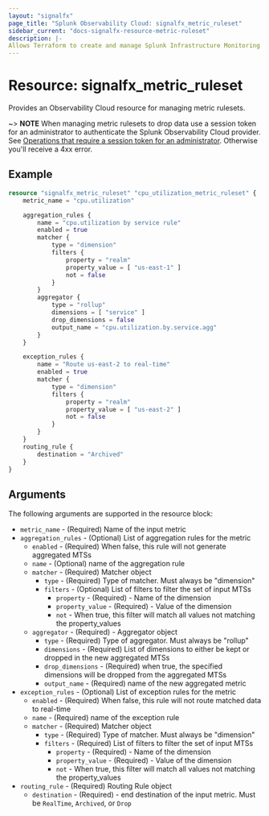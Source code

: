 ```yaml
---
layout: "signalfx"
page_title: "Splunk Observability Cloud: signalfx_metric_ruleset"
sidebar_current: "docs-signalfx-resource-metric-ruleset"
description: |-
Allows Terraform to create and manage Splunk Infrastructure Monitoring metric rulesets
---
```


# Resource: signalfx_metric_ruleset

Provides an Observability Cloud resource for managing metric rulesets.

~> **NOTE** When managing metric rulesets to drop data use a session token for an administrator to authenticate the Splunk Observability Cloud provider. See [Operations that require a session token for an administrator](https://dev.splunk.com/observability/docs/administration/authtokens#Operations-that-require-a-session-token-for-an-administrator). Otherwise you'll receive a 4xx error.

## Example

```tf
resource "signalfx_metric_ruleset" "cpu_utilization_metric_ruleset" {
    metric_name = "cpu.utilization"

    aggregation_rules {
        name = "cpu.utilization by service rule"
        enabled = true
        matcher {
            type = "dimension"
            filters {
                property = "realm"
                property_value = [ "us-east-1" ]
                not = false
            }
        }
        aggregator {
            type = "rollup"
            dimensions = [ "service" ]
            drop_dimensions = false
            output_name = "cpu.utilization.by.service.agg"
        }
    }

    exception_rules {
        name = "Route us-east-2 to real-time"
        enabled = true
        matcher {
            type = "dimension"
            filters {
                property = "realm"
                property_value = [ "us-east-2" ]
                not = false
            }
        }
    }
    routing_rule {
        destination = "Archived"
    }
}
```

## Arguments

The following arguments are supported in the resource block:

* `metric_name` - (Required) Name of the input metric
* `aggregation_rules` - (Optional) List of aggregation rules for the metric
  * `enabled` - (Required) When false, this rule will not generate aggregated MTSs
  * `name` - (Optional) name of the aggregation rule
  * `matcher` - (Required) Matcher object
    * `type` - (Required) Type of matcher. Must always be "dimension"
    * `filters` - (Optional) List of filters to filter the set of input MTSs
      * `property` - (Required) - Name of the dimension
      * `property_value` - (Required) - Value of the dimension
      * `not` - When true, this filter will match all values not matching the property_values
  * `aggregator` - (Required) - Aggregator object
    * `type` - (Required) Type of aggregator. Must always be "rollup"
    * `dimensions` - (Required) List of dimensions to either be kept or dropped in the new aggregated MTSs
    * `drop_dimensions` - (Required) when true, the specified dimensions will be dropped from the aggregated MTSs
    * `output_name` - (Required) name of the new aggregated metric
* `exception_rules` - (Optional) List of exception rules for the metric
  * `enabled` - (Required) When false, this rule will not route matched data to real-time
  * `name` - (Required) name of the exception rule
  * `matcher` - (Required) Matcher object
    * `type` - (Required) Type of matcher. Must always be "dimension"
    * `filters` - (Required) List of filters to filter the set of input MTSs
      * `property` - (Required) - Name of the dimension
      * `property_value` - (Required) - Value of the dimension
      * `not` - When true, this filter will match all values not matching the property_values
* `routing_rule` - (Required) Routing Rule object
  * `destination` - (Required) - end destination of the input metric. Must be `RealTime`, `Archived`, or `Drop`